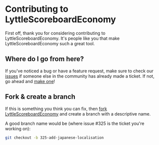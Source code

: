 # Contributing to LyttleScoreboardEconomy

First off, thank you for considering contributing to LyttleScoreboardEconomy. It's people like you that make LyttleScoreboardEconomy such a great tool.

## Where do I go from here?

If you've noticed a bug or have a feature request, make sure to check our [issues](https://github.com/Lyttle-Development/LyttleScoreboardEconomy/issues) if someone else in the community has already made a ticket. If not, go ahead and [make one](https://github.com/Stualyttle/LyttleScoreboardEconomy/issues/new)!

## Fork & create a branch

If this is something you think you can fix, then [fork LyttleScoreboardEconomy](https://help.github.com/articles/fork-a-repo) and create a branch with a descriptive name.

A good branch name would be (where issue #325 is the ticket you're working on):

```bash
git checkout -b 325-add-japanese-localisation